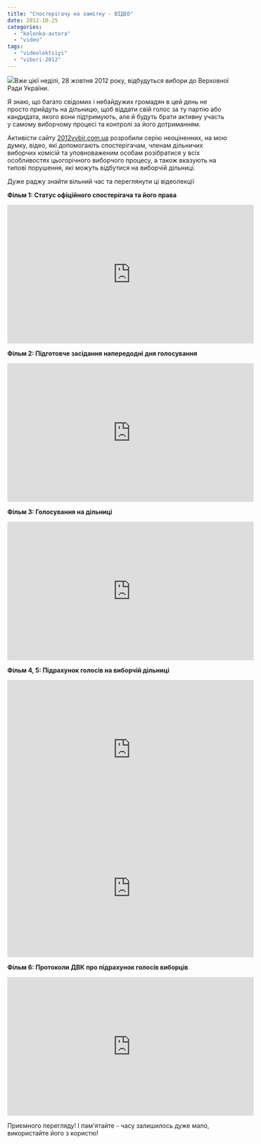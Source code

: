 ```yaml
---
title: "Спостерігачу на замітку - ВІДЕО"
date: 2012-10-25
categories: 
  - "kolonka-avtora"
  - "video"
tags: 
  - "videolektsiyi"
  - "vibori-2012"
---
```


[![](https://mpz.brovary.org/wp-content/uploads/2012/10/422435_471575729533524_1160245224_n.jpg)](https://mpz.brovary.org/wp-content/uploads/2012/10/422435_471575729533524_1160245224_n.jpg)Вже цієї неділі, 28 жовтня 2012 року, відбудуться вибори до Верховної Ради України.

Я знаю, що багато свідомих і небайдужих громадян в цей день не просто прийдуть на дільницю, щоб віддати свій голос за ту партію або кандидата, якого вони підтримують, але й будуть брати активну участь у самому виборчому процесі та контролі за його дотриманням.

Активісти сайту [2012vybir.com.ua](http://2012vybir.com.ua/) розробили серію неоціненних, на мою думку, відео, які допомогають спостерігачам, членам дільничих виборчих комісій та уповноваженим особам розібратися у всіх особливостях цьогорічного виборчого процесу, а також вказують на типові порушення, які можуть відбутися на виборчій дільниці.

Дуже раджу знайти вільний час та переглянути ці відеолекції

**Фільм 1: Статус офіційного спостерігача та його права**

<iframe width="560" height="315" src="http://www.youtube.com/embed/uCt0V0Jg1IU" frameborder="0" allowfullscreen></iframe>

**Фільм 2: Підготовче засідання напередодні дня голосування**

<iframe width="560" height="315" src="http://www.youtube.com/embed/xguc9uo0i_g" frameborder="0" allowfullscreen></iframe>

**Фільм 3: Голосування на дільниці**

<iframe width="560" height="315" src="http://www.youtube.com/embed/fawzhsRc_-U" frameborder="0" allowfullscreen></iframe>

**Фільм 4, 5: Підрахунок голосів на виборчій дільниці**

<iframe width="560" height="315" src="http://www.youtube.com/embed/ui51jUkLETs" frameborder="0" allowfullscreen></iframe>

<iframe width="560" height="315" src="http://www.youtube.com/embed/6sRoKTmtuDg" frameborder="0" allowfullscreen></iframe>

**Фільм 6: Протоколи ДВК про підрахунок голосів виборців**

<iframe width="560" height="315" src="http://www.youtube.com/embed/JX4lx7S7Gl0" frameborder="0" allowfullscreen></iframe>

Приємного перегляду! І пам'ятайте - часу залишилось дуже мало, використайте його з користю!
